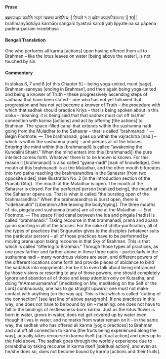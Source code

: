 #### Prose 

ब्रह्मण्याधाय कर्माणि सङ्गं त्यक्त्वा करोति य: |
लिप्यते न स पापेन पद्मपत्रमिवाम्भसा || 10||
brahmaṇyādhāya karmāṇi saṅgaṁ tyaktvā karoti yaḥ
lipyate na sa pāpena padma-patram ivāmbhasā

 #### Bengali Translation 

One who performs all karma [actions] upon having offered them all to Brahman – like the lotus leaves on water [being above the water], is not touched by sin.

 #### Commentary 

In slokas 6, 7 and 8 [of this Chapter 5] – being yoga-united, muni [sage], Brahman-sannyas [ending in Brahman], and then again being yoga-united and being a knower of Truth – these progressively ascending steps of sadhana that have been stated – one who has not yet followed that progression and has not yet become a knower of Truth – the procedure with which that sadhak should practice Kriya – that is being spoken about in this sloka – meaning: it is being said that that sadhak must cut off his/her connection with karma [actions] and act by offering [the actions] to Brahman. The space-filled canal that extends within the sushumna nadi going from the Muladhar to the Sahasrar – that is called “brahmanadi.” — Begin Footnote. — The brahmanadi, goes up within the vajrachitra [nadi] – which is within the sushumna [nadi] – and pierces all of the lotuses. Entering the mind within this [brahmanadi] is called “awakening the Kundalini Shakti.” When the mind enters into this [brahmanadi], the pure intellect comes forth. Whatever there is to be known is known. For this reason it [brahmanadi] is also called “gyana-nadi” [nadi of knowledge]. One mouth of this brahmanadi is at the Muladhar, and the other mouth bifurcates into two paths reaching the brahmarandhra in the Sahasrar [from two opposite sides] (see Illustration No. 2 [in the Introduction section of the Pranab Gita]). The mouth at the Muladhar is open. The mouth at the Sahasrar is closed. For the perfected person [realized being], the mouth at the Sahasrar opens up. That is what is called “the bursting open of the brahmarandhra.” When the brahmarandhra is burst open, there is “videhamukti” [Liberation after leaving the body/dying]. The three mouths of ida, pingala and sushumna [nadis] are all one at the Muladhar. — End Footnote. — The space filled canal between the ida and pingala [nadis] is called “brahmanadi.” Taking recourse in that brahmanadi, prana and apana go on sporting in all of the lotuses. For the sake of chitta-purification, all of the types of practices that Srigurudev gives to the disciples (whatever suits the particular person) – all of those practices have to be performed by moving prana upon taking recourse in that Sky of Brahman. This is that which is called “offering to Brahman.” Through those types of practices, as one goes farther and farther above in these three nadis – particularly in the sushumna nadi – many wondrous visions are seen, and different powers of the different locations come forth and provide places of abidance to bind the sadahak into enjoyments. Far be it to even talk about being entranced by those visions or resorting to any of those powers, one should completely ignore and abandon all of those and keep attention only on Kutastha; and doing “mAmanusmaraNa” [meditating on Me; meditating on the Self or the Lord] continuously, one has to go straight upward; one must not make contact with anything [on the way up]. This is that which is called “cutting of the connection” [see last line of above paragraph]. If one practices in this way, one does not have to be bound by sin – meaning: one does not have to fall to the bindings of restlessness-born karma. Just as the lotus flower is born in water, grows in water, does not get covered up by water even though it lives in water, and no marks from water remain on it – in the same way, the sadhak who has offered all karma [yogic practices] to Brahman and cut off all connection to karma [the fruits being experienced along the way], actually takes recourse in karma itself [spiritual action] and goes up to the field above. The sadhak goes through the worldly experience due to prarabdha by taking recourse in karma itself [spiritual action], and even as he/she does so, does not become bound by karma [actions and their fruits].